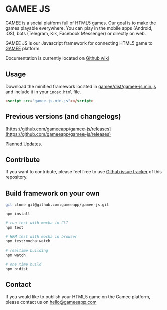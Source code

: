 # GAMEE JS

GAMEE is a social platform full of HTML5 games. Our goal is to make the games playable everywhere. You can play in the mobile apps (Android, iOS), bots (Telegram, Kik, Facebook Messenger) or directly on web.

GAMEE JS is our Javascript framework for connecting HTML5 game to [GAMEE](http://www.gameeapp.com/) platform.

Documentation is currently located on [Github wiki](https://github.com/gameeapp/gamee-js/wiki)

## Usage

Download the minified framework located in [gamee/dist/gamee-js.min.js](https://github.com/gameeapp/gamee-js/blob/master/gamee/dist/gamee-js.min.js) and include it in your ```index.html``` file. 

```html
<script src="gamee-js.min.js"></script>
```

## Previous versions (and changelogs)

[https://github.com/gameeapp/gamee-js/releases](https://github.com/gameeapp/gamee-js/releases)

[Planned Updates](https://github.com/gameeapp/gamee-js/wiki/planned-updates).

## Contribute

If you want to contribute, please feel free to use [Github issue tracker](https://github.com/gameeapp/gamee-js/issues) of this repository. 

## Build framework on your own

```bash
git clone git@github.com:gameeapp/gamee-js.git
```

```bash
npm install

# run test with mocha in CLI
npm test

# HRM test with mocha in browser
npm test:mocha:watch

# realtime building
npm watch

# one time build
npm b:dist
```

## Contact

If you would like to publish your HTML5 game on the Gamee platform, please contact us on hello@gameeapp.com

